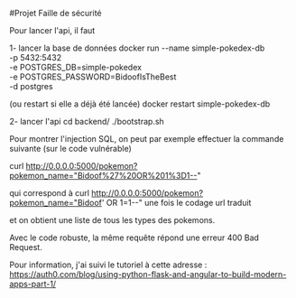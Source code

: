 #Projet Faille de sécurité

Pour lancer l'api, il faut

1- lancer la base de données
docker run --name simple-pokedex-db \
    -p 5432:5432 \
    -e POSTGRES_DB=simple-pokedex \
    -e POSTGRES_PASSWORD=BidoofIsTheBest \
    -d postgres

(ou restart si elle a déjà été lancée)
docker restart simple-pokedex-db

2- lancer l'api
cd backend/
./bootstrap.sh


Pour montrer l'injection SQL, on peut par exemple effectuer la commande suivante (sur le code vulnérable)

curl http://0.0.0.0:5000/pokemon?pokemon_name="Bidoof%27%20OR%201%3D1--"

qui correspond à 
curl http://0.0.0.0:5000/pokemon?pokemon_name="Bidoof' OR 1=1--"
une fois le codage url traduit

et on obtient une liste de tous les types des pokemons.



Avec le code robuste, la même requête répond une erreur 400 Bad Request.





Pour information, j'ai suivi le tutoriel à cette adresse :
https://auth0.com/blog/using-python-flask-and-angular-to-build-modern-apps-part-1/
